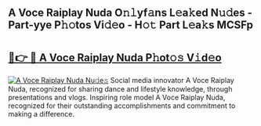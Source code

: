 ## A Voce Raiplay Nuda O𝚗𝚕yf𝚊ns L𝚎a𝚔ed N𝚞𝚍es - Part-yye P𝚑𝚘tos Vi𝚍𝚎o - H𝚘𝚝 Part L𝚎a𝚔s MCSFp

# <h2><a href="http://kfeb1sa.oniu.top/?m=A+Voce+Raiplay+Nuda">🔗👉 🔴 A Voce Raiplay Nuda P𝚑ot𝚘𝚜 V𝚒d𝚎o</a></h2>

[![A Voce Raiplay Nuda Nu𝚍e𝚜](https://i.imgur.com/0qMVB7G.gif)](http://kfeb1sa.oniu.top/?m=A+Voce+Raiplay+Nuda)
Social media innovator A Voce Raiplay Nuda, recognized for sharing dance and lifestyle knowledge, through presentations and vlogs. Inspiring role model A Voce Raiplay Nuda, recognized for their outstanding accomplishments and commitment to making a difference.  
